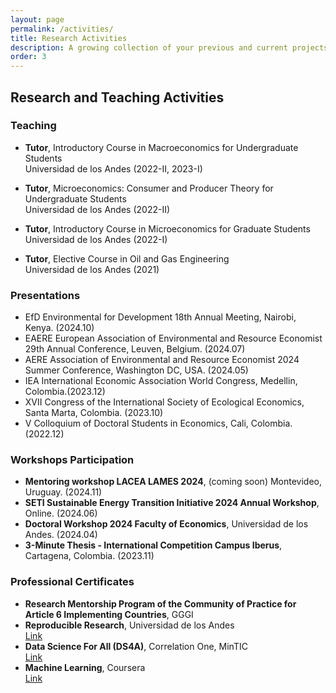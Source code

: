 ```yaml
---
layout: page
permalink: /activities/
title: Research Activities
description: A growing collection of your previous and current projects.
order: 3
---
```


## Research and Teaching Activities

### Teaching
- **Tutor**, Introductory Course in Macroeconomics for Undergraduate Students  
  Universidad de los Andes (2022-II, 2023-I)

- **Tutor**, Microeconomics: Consumer and Producer Theory for Undergraduate Students  
  Universidad de los Andes (2022-II)

- **Tutor**, Introductory Course in Microeconomics for Graduate Students  
  Universidad de los Andes (2022-I)

- **Tutor**, Elective Course in Oil and Gas Engineering  
  Universidad de los Andes (2021)

### Presentations
- EfD Environmental for Development 18th Annual Meeting, Nairobi, Kenya. (2024.10)
- EAERE European Association of Environmental and Resource Economist 29th Annual Conference, Leuven, Belgium. (2024.07)
- AERE Association of Environmental and Resource Economist 2024 Summer Conference, Washington DC, USA. (2024.05)
- IEA International Economic Association World Congress, Medellin, Colombia.(2023.12)
- XVII Congress of the International Society of Ecological Economics, Santa Marta, Colombia. (2023.10)
- V Colloquium of Doctoral Students in Economics, Cali, Colombia.(2022.12)

### Workshops Participation

- **Mentoring workshop LACEA LAMES 2024**, (coming soon) Montevideo, Uruguay. (2024.11)
- **SETI Sustainable Energy Transition Initiative 2024 Annual Workshop**, Online. (2024.06)
- **Doctoral Workshop 2024 Faculty of Economics**, Universidad de los Andes. (2024.04)
- **3-Minute Thesis - International Competition Campus Iberus**, Cartagena, Colombia. (2023.11)

### Professional Certificates
- **Research Mentorship Program of the Community of Practice for Article 6 Implementing Countries**, GGGI
- **Reproducible Research**, Universidad de los Andes  
  [Link](https://shorturl.at/eoIO8)
- **Data Science For All (DS4A)**, Correlation One, MinTIC  
  [Link](https://www.credential.net/f6087e7f-6c53-4245-b2e0-d2297a625d4d)
- **Machine Learning**, Coursera  
  [Link](https://www.coursera.org/account/accomplishments/verify/S7J59VHC5K53)
